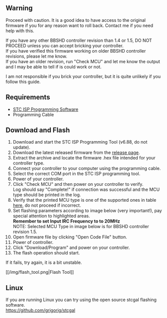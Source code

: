 ## Warning
Proceed with caution. It is a good idea to have access to the original firmware if you for any reason want to roll back.
Contact me if you need help with this.

If you have any other BBSHD controller revision than 1.4 or 1.5, DO NOT PROCEED unless you can accept bricking your controller.  
If you have verified this firmware working on older BBSHD controller revisions, please let me know.  
If you have an older revision, run "Check MCU" and let me know the output and I may be able to tell if is could work or not.

I am not responsible if you brick your controller, but it is quite unlikely if you follow this guide.

## Requirements

* [STC ISP Programming Software](http://www.stcmicro.com/rjxz.html)
* Programming Cable

## Download and Flash
1. Download and start the STC ISP Programming Tool (v6.88, do not update). 
2. Download the latest released firmware from the [release page](https://github.com/danielnilsson9/bbshd-fw/releases).
3. Extract the archive and locate the firmware .hex file intended for your controller type.
4. Connect your controller to your computer using the programming cable.
5. Select the correct COM port in the STC ISP programming tool.
6. Power of your controller. 
7. Click "Check MCU" and then power on your controller to verify.  
Log should say "Complete!" if connection was successful and the MCU type should be printed in the log.
8. Verify that the printed MCU type is one of the supported ones in table [here](https://github.com/danielnilsson9/bbshd-fw/wiki/BBSHD-Controller-PCB), do not proceed if incorrect.
9. Set flashing parameters according to image below (very important!), pay special attention to highlighted areas.  
**Remember to set Input IRC Frequency to to 20MHz**  
NOTE: Selected MCU Type in image below is for BBSHD controller revision 1.5.
10. Open firmware file by clicking "Open Code File" button.
11. Power of controller.
12. Click "Download/Program" and power on your controller.
13. The flash operation should start.


If it fails, try again, it is a bit unstable.

[[/img/flash_tool.png|Flash Tool]]

## Linux
If you are running Linux you can try using the open source stcgal flashing software.  
https://github.com/grigorig/stcgal



